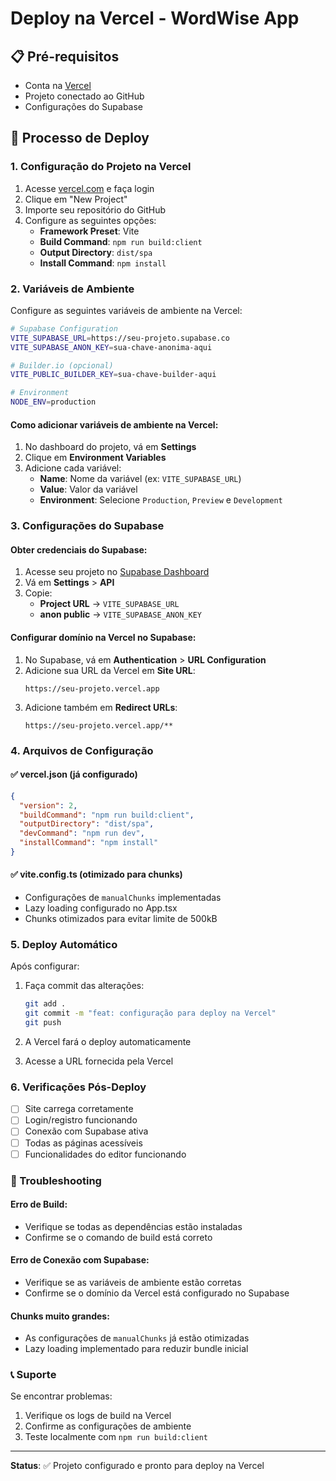 # Deploy na Vercel - WordWise App

## 📋 Pré-requisitos

- Conta na [Vercel](https://vercel.com)
- Projeto conectado ao GitHub
- Configurações do Supabase

## 🚀 Processo de Deploy

### 1. Configuração do Projeto na Vercel

1. Acesse [vercel.com](https://vercel.com) e faça login
2. Clique em "New Project"
3. Importe seu repositório do GitHub
4. Configure as seguintes opções:
   - **Framework Preset**: Vite
   - **Build Command**: `npm run build:client`
   - **Output Directory**: `dist/spa`
   - **Install Command**: `npm install`

### 2. Variáveis de Ambiente

Configure as seguintes variáveis de ambiente na Vercel:

```bash
# Supabase Configuration
VITE_SUPABASE_URL=https://seu-projeto.supabase.co
VITE_SUPABASE_ANON_KEY=sua-chave-anonima-aqui

# Builder.io (opcional)
VITE_PUBLIC_BUILDER_KEY=sua-chave-builder-aqui

# Environment
NODE_ENV=production
```

#### Como adicionar variáveis de ambiente na Vercel:

1. No dashboard do projeto, vá em **Settings**
2. Clique em **Environment Variables**
3. Adicione cada variável:
   - **Name**: Nome da variável (ex: `VITE_SUPABASE_URL`)
   - **Value**: Valor da variável
   - **Environment**: Selecione `Production`, `Preview` e `Development`

### 3. Configurações do Supabase

#### Obter credenciais do Supabase:

1. Acesse seu projeto no [Supabase Dashboard](https://supabase.com/dashboard)
2. Vá em **Settings** > **API**
3. Copie:
   - **Project URL** → `VITE_SUPABASE_URL`
   - **anon public** → `VITE_SUPABASE_ANON_KEY`

#### Configurar domínio na Vercel no Supabase:

1. No Supabase, vá em **Authentication** > **URL Configuration**
2. Adicione sua URL da Vercel em **Site URL**:
   ```
   https://seu-projeto.vercel.app
   ```
3. Adicione também em **Redirect URLs**:
   ```
   https://seu-projeto.vercel.app/**
   ```

### 4. Arquivos de Configuração

#### ✅ vercel.json (já configurado)
```json
{
  "version": 2,
  "buildCommand": "npm run build:client",
  "outputDirectory": "dist/spa",
  "devCommand": "npm run dev",
  "installCommand": "npm install"
}
```

#### ✅ vite.config.ts (otimizado para chunks)
- Configurações de `manualChunks` implementadas
- Lazy loading configurado no App.tsx
- Chunks otimizados para evitar limite de 500kB

### 5. Deploy Automático

Após configurar:

1. Faça commit das alterações:
   ```bash
   git add .
   git commit -m "feat: configuração para deploy na Vercel"
   git push
   ```

2. A Vercel fará o deploy automaticamente
3. Acesse a URL fornecida pela Vercel

### 6. Verificações Pós-Deploy

- [ ] Site carrega corretamente
- [ ] Login/registro funcionando
- [ ] Conexão com Supabase ativa
- [ ] Todas as páginas acessíveis
- [ ] Funcionalidades do editor funcionando

### 🔧 Troubleshooting

#### Erro de Build:
- Verifique se todas as dependências estão instaladas
- Confirme se o comando de build está correto

#### Erro de Conexão com Supabase:
- Verifique se as variáveis de ambiente estão corretas
- Confirme se o domínio da Vercel está configurado no Supabase

#### Chunks muito grandes:
- As configurações de `manualChunks` já estão otimizadas
- Lazy loading implementado para reduzir bundle inicial

### 📞 Suporte

Se encontrar problemas:
1. Verifique os logs de build na Vercel
2. Confirme as configurações de ambiente
3. Teste localmente com `npm run build:client`

---

**Status**: ✅ Projeto configurado e pronto para deploy na Vercel